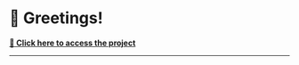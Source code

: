 # 👋 Greetings!

**[🔗 Click here to access the project]([https://your-project-url.com](https://gppred.onrender.com/))**

---

